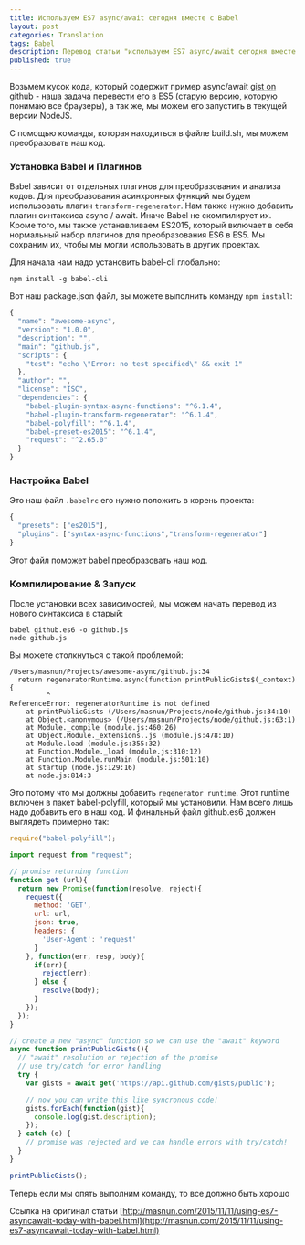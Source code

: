 ```yaml
---
title: Используем ES7 async/await сегодня вместе с Babel
layout: post
categories: Translation
tags: Babel
description: Перевод статьи "используем ES7 async/await сегодня вместе с Babel"
published: true
---
```


Возьмем кусок кода, который содержит пример async/await
[gist on github](https://gist.github.com/patrickarlt/8c56a789e5f185eb9722) - наша задача перевести его в ES5 (старую версию, которую понимаю все браузеры),
а так же, мы можем его запустить в текущей версии NodeJS.

С помощью команды, которая находиться в файле build.sh, мы можем преобразовать наш код.


### Установка Babel и Плагинов

Babel зависит от отдельных плагинов для преобразования и анализа кодов. Для
преобразования асинхронных функций мы будем использовать плагин `transform-regenerator`.
Нам также нужно добавить плагин синтаксиса async / await.
Иначе Babel не скомпилирует их. Кроме того, мы также устанавливаем
ES2015, который включает в себя нормальный набор плагинов для преобразования ES6 в ES5.
Мы сохраним их, чтобы мы могли использовать в других проектах.

Для начала нам надо установить babel-cli глобально:

```shell
npm install -g babel-cli
```

Вот наш package.json файл, вы можете выполнить команду `npm install`:

```javascript
{
  "name": "awesome-async",
  "version": "1.0.0",
  "description": "",
  "main": "github.js",
  "scripts": {
    "test": "echo \"Error: no test specified\" && exit 1"
  },
  "author": "",
  "license": "ISC",
  "dependencies": {
    "babel-plugin-syntax-async-functions": "^6.1.4",
    "babel-plugin-transform-regenerator": "^6.1.4",
    "babel-polyfill": "^6.1.4",
    "babel-preset-es2015": "^6.1.4",
    "request": "^2.65.0"
  }
}
```

### Настройка Babel

Это наш файл `.babelrc` его нужно положить в корень проекта:

```javascript
{
  "presets": ["es2015"],
  "plugins": ["syntax-async-functions","transform-regenerator"]
}
```

Этот файл поможет babel преобразовать наш код.

### Компилирование & Запуск

После установки всех зависимостей, мы можем начать перевод из нового синтаксиса в
старый:

```shell
babel github.es6 -o github.js
node github.js
```

Вы можете столкнуться с такой проблемой:

```
/Users/masnun/Projects/awesome-async/github.js:34
  return regeneratorRuntime.async(function printPublicGists$(_context) {
         ^
ReferenceError: regeneratorRuntime is not defined
    at printPublicGists (/Users/masnun/Projects/node/github.js:34:10)
    at Object.<anonymous> (/Users/masnun/Projects/node/github.js:63:1)
    at Module._compile (module.js:460:26)
    at Object.Module._extensions..js (module.js:478:10)
    at Module.load (module.js:355:32)
    at Function.Module._load (module.js:310:12)
    at Function.Module.runMain (module.js:501:10)
    at startup (node.js:129:16)
    at node.js:814:3
```

Это потому что мы должны добавить `regenerator runtime`. Этот runtime включен в
пакет babel-polyfill, который мы установили. Нам всего лишь надо добавить его в наш
код. И финальный файл github.es6 должен выглядеть примерно так:

```javascript
require("babel-polyfill");

import request from "request";

// promise returning function
function get (url){
  return new Promise(function(resolve, reject){
    request({
      method: 'GET',
      url: url,
      json: true,
      headers: {
        'User-Agent': 'request'
      }
    }, function(err, resp, body){
      if(err){
        reject(err);
      } else {
        resolve(body);
      }
    });
  });
}

// create a new "async" function so we can use the "await" keyword
async function printPublicGists(){
  // "await" resolution or rejection of the promise
  // use try/catch for error handling
  try {
    var gists = await get('https://api.github.com/gists/public');

    // now you can write this like syncronous code!
    gists.forEach(function(gist){
      console.log(gist.description);
    });
  } catch (e) {
    // promise was rejected and we can handle errors with try/catch!
  }
}

printPublicGists();
```

Теперь если мы опять выполним команду, то все должно быть хорошо

Ссылка на оригинал статьи
[http://masnun.com/2015/11/11/using-es7-asyncawait-today-with-babel.html](http://masnun.com/2015/11/11/using-es7-asyncawait-today-with-babel.html)
